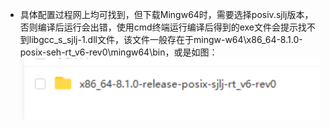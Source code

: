 - 具体配置过程网上均可找到，但下载Mingw64时，需要选择posiv.sjlj版本，否则编译后运行会出错，使用cmd终端运行编译后得到的exe文件会提示找不到libgcc_s_sjlj-1.dll文件，该文件一般存在于mingw-w64\x86_64-8.1.0-posix-seh-rt_v6-rev0\mingw64\bin，或是如图：![](assets/Pasted%20image%2020250306155413.png)
